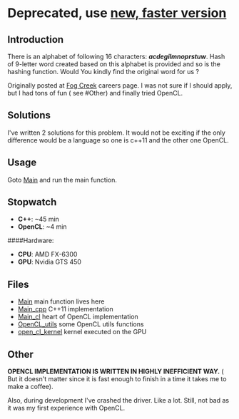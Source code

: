 Deprecated, use [new, faster version](https://github.com/Scthe/opencl-hash)
==============


## Introduction

There is an alphabet of following 16 characters: **_acdegilmnoprstuw_**. Hash of 9-letter word created based on this alphabet is provided and so is the hashing function. Would You kindly find the original word for us ?


Originally posted at [Fog Creek] careers page. I was not sure if I should apply, but I had tons of fun ( see #Other) and finally tried OpenCL.


## Solutions

I've written 2 solutions for this problem. It would not be exciting if the only difference would be a language so one is c++11 and the other one OpenCL.


## Usage

Goto [Main] and run the main function.


## Stopwatch

* **C++**: ~45 min
* **OpenCL**: ~4 min

####Hardware:
* **CPU**: AMD FX-6300
* **GPU**: Nvidia GTS 450


## Files

* [Main] main function lives here
* [Main_cpp] C++11 implementation
* [Main_cl] heart of OpenCL implementation
* [OpenCL_utils] some OpenCL utils functions
* [open_cl_kernel] kernel executed on the GPU


## Other

**OPENCL IMPLEMENTATION IS WRITTEN IN HIGHLY INEFFICIENT WAY.** ( But it doesn't matter since it is fast enough to finish in a time it takes me to make a coffee).

Also, during development I've crashed the driver. Like a lot. Still, not bad as it was my first experience with OpenCL.


[Fog Creek]: http://www.fogcreek.com/
[Main]: Main.cpp
[Main_cpp]: Main_cpp.cpp
[Main_cl]: Main_cl.cpp
[OpenCL_utils]: OpenCL_utils.h
[open_cl_kernel]: open_cl_kernel.cl
